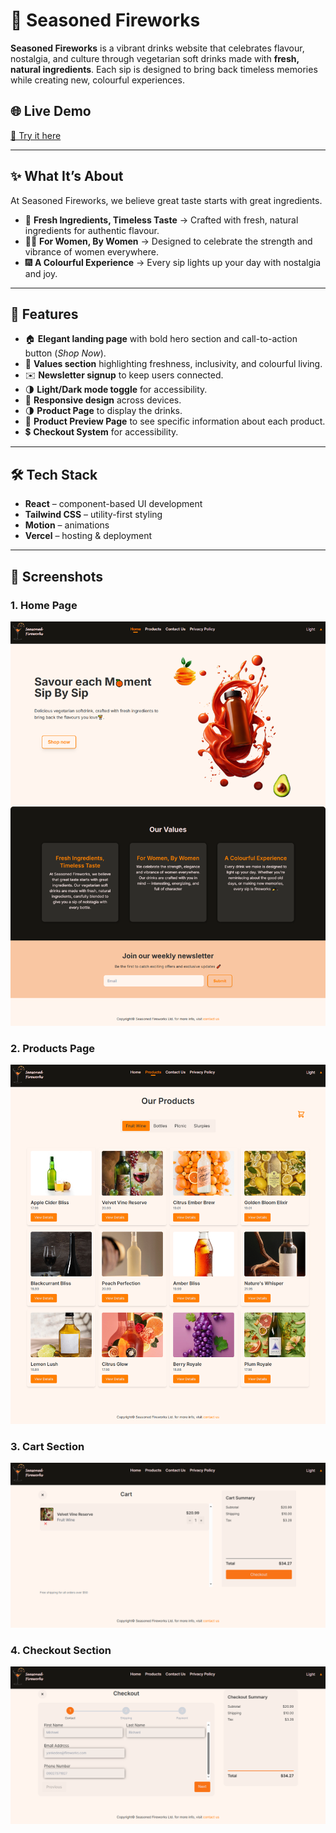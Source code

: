 # 🍹 Seasoned Fireworks  

**Seasoned Fireworks** is a vibrant drinks website that celebrates flavour, nostalgia, and culture through vegetarian soft drinks made with **fresh, natural ingredients**. Each sip is designed to bring back timeless memories while creating new, colourful experiences.  

## 🌐 Live Demo

[🔗 Try it here](https://seasoned-fireworks.vercel.app//)

---

## ✨ What It’s About  
At Seasoned Fireworks, we believe great taste starts with great ingredients.  

- 🌿 **Fresh Ingredients, Timeless Taste** → Crafted with fresh, natural ingredients for authentic flavour.  
- 👩‍🦱 **For Women, By Women** → Designed to celebrate the strength and vibrance of women everywhere.  
- 🎆 **A Colourful Experience** → Every sip lights up your day with nostalgia and joy.  

---

## 🚀 Features  
- 🏠 **Elegant landing page** with bold hero section and call-to-action button (*Shop Now*).  
- 🌿 **Values section** highlighting freshness, inclusivity, and colourful living.  
- ✉️ **Newsletter signup** to keep users connected.  
- 🌗 **Light/Dark mode toggle** for accessibility.  
- 📱 **Responsive design** across devices.  
- 🌗 **Product Page** to display the drinks.  
- 📱 **Product Preview Page** to see specific information about each product. 
- 💲 **Checkout System** for accessibility.  
   

---

## 🛠️ Tech Stack  
- **React** – component-based UI development  
- **Tailwind CSS** – utility-first styling  
- **Motion** – animations
- **Vercel** – hosting & deployment  

---

## 📸 Screenshots

### 1. Home Page
![Mood Input](/public/homepage.png)

### 2. Products Page
![Song Cards](/public/products.png)

### 3. Cart Section
![Mood Input](/public/cart.png)

### 4. Checkout Section
![Song Cards](/public/checkout.png)


